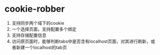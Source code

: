 # cookie-robber
1. 支持同步两个域下的cookie 
2. 一个选择页面，支持配置多个绑定
3. 支持存储配置信息
4. 访问原页面时，能够判断tabs中是否含有localhost页面，对其进行刷新，或者新建一个localhost的tab页